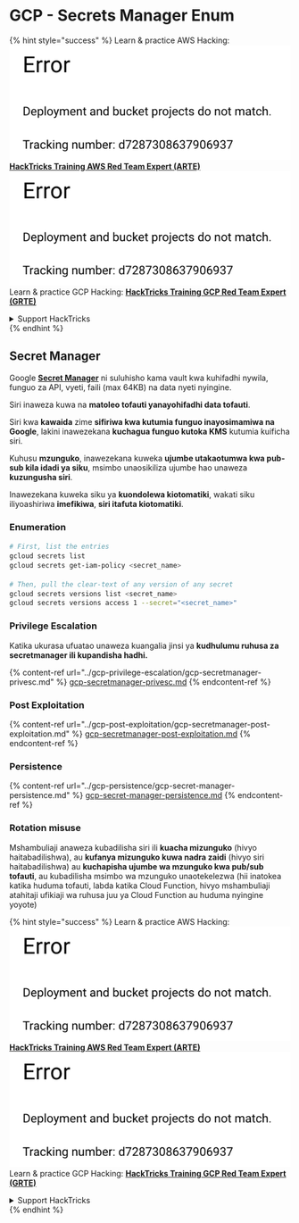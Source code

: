 # GCP - Secrets Manager Enum

{% hint style="success" %}
Learn & practice AWS Hacking:<img src="../../../.gitbook/assets/image (1) (1).png" alt="" data-size="line">[**HackTricks Training AWS Red Team Expert (ARTE)**](https://training.hacktricks.xyz/courses/arte)<img src="../../../.gitbook/assets/image (1) (1).png" alt="" data-size="line">\
Learn & practice GCP Hacking: <img src="../../../.gitbook/assets/image (2).png" alt="" data-size="line">[**HackTricks Training GCP Red Team Expert (GRTE)**<img src="../../../.gitbook/assets/image (2).png" alt="" data-size="line">](https://training.hacktricks.xyz/courses/grte)

<details>

<summary>Support HackTricks</summary>

* Check the [**subscription plans**](https://github.com/sponsors/carlospolop)!
* **Join the** 💬 [**Discord group**](https://discord.gg/hRep4RUj7f) or the [**telegram group**](https://t.me/peass) or **follow** us on **Twitter** 🐦 [**@hacktricks\_live**](https://twitter.com/hacktricks\_live)**.**
* **Share hacking tricks by submitting PRs to the** [**HackTricks**](https://github.com/carlospolop/hacktricks) and [**HackTricks Cloud**](https://github.com/carlospolop/hacktricks-cloud) github repos.

</details>
{% endhint %}

## Secret Manager

Google [**Secret Manager**](https://cloud.google.com/solutions/secrets-management/) ni suluhisho kama vault kwa kuhifadhi nywila, funguo za API, vyeti, faili (max 64KB) na data nyeti nyingine.

Siri inaweza kuwa na **matoleo tofauti yanayohifadhi data tofauti**.

Siri kwa **kawaida** zime **sifiriwa kwa kutumia funguo inayosimamiwa na Google**, lakini inawezekana **kuchagua funguo kutoka KMS** kutumia kuificha siri.

Kuhusu **mzunguko**, inawezekana kuweka **ujumbe utakaotumwa kwa pub-sub kila idadi ya siku**, msimbo unaosikiliza ujumbe hao unaweza **kuzungusha siri**.

Inawezekana kuweka siku ya **kuondolewa kiotomatiki**, wakati siku iliyoashiriwa **imefikiwa**, **siri itafuta kiotomatiki**.

### Enumeration
```bash
# First, list the entries
gcloud secrets list
gcloud secrets get-iam-policy <secret_name>

# Then, pull the clear-text of any version of any secret
gcloud secrets versions list <secret_name>
gcloud secrets versions access 1 --secret="<secret_name>"
```
### Privilege Escalation

Katika ukurasa ufuatao unaweza kuangalia jinsi ya **kudhulumu ruhusa za secretmanager ili kupandisha hadhi.**

{% content-ref url="../gcp-privilege-escalation/gcp-secretmanager-privesc.md" %}
[gcp-secretmanager-privesc.md](../gcp-privilege-escalation/gcp-secretmanager-privesc.md)
{% endcontent-ref %}

### Post Exploitation

{% content-ref url="../gcp-post-exploitation/gcp-secretmanager-post-exploitation.md" %}
[gcp-secretmanager-post-exploitation.md](../gcp-post-exploitation/gcp-secretmanager-post-exploitation.md)
{% endcontent-ref %}

### Persistence

{% content-ref url="../gcp-persistence/gcp-secret-manager-persistence.md" %}
[gcp-secret-manager-persistence.md](../gcp-persistence/gcp-secret-manager-persistence.md)
{% endcontent-ref %}

### Rotation misuse

Mshambuliaji anaweza kubadilisha siri ili **kuacha mizunguko** (hivyo haitabadilishwa), au **kufanya mizunguko kuwa nadra zaidi** (hivyo siri haitabadilishwa) au **kuchapisha ujumbe wa mzunguko kwa pub/sub tofauti**, au kubadilisha msimbo wa mzunguko unaotekelezwa (hii inatokea katika huduma tofauti, labda katika Cloud Function, hivyo mshambuliaji atahitaji ufikiaji wa ruhusa juu ya Cloud Function au huduma nyingine yoyote)

{% hint style="success" %}
Learn & practice AWS Hacking:<img src="../../../.gitbook/assets/image (1) (1).png" alt="" data-size="line">[**HackTricks Training AWS Red Team Expert (ARTE)**](https://training.hacktricks.xyz/courses/arte)<img src="../../../.gitbook/assets/image (1) (1).png" alt="" data-size="line">\
Learn & practice GCP Hacking: <img src="../../../.gitbook/assets/image (2).png" alt="" data-size="line">[**HackTricks Training GCP Red Team Expert (GRTE)**<img src="../../../.gitbook/assets/image (2).png" alt="" data-size="line">](https://training.hacktricks.xyz/courses/grte)

<details>

<summary>Support HackTricks</summary>

* Check the [**subscription plans**](https://github.com/sponsors/carlospolop)!
* **Join the** 💬 [**Discord group**](https://discord.gg/hRep4RUj7f) or the [**telegram group**](https://t.me/peass) or **follow** us on **Twitter** 🐦 [**@hacktricks\_live**](https://twitter.com/hacktricks\_live)**.**
* **Share hacking tricks by submitting PRs to the** [**HackTricks**](https://github.com/carlospolop/hacktricks) and [**HackTricks Cloud**](https://github.com/carlospolop/hacktricks-cloud) github repos.

</details>
{% endhint %}
